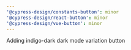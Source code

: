 ```yaml
---
'@cypress-design/constants-button': minor
'@cypress-design/react-button': minor
'@cypress-design/vue-button': minor
---
```


Adding indigo-dark dark mode variation button
